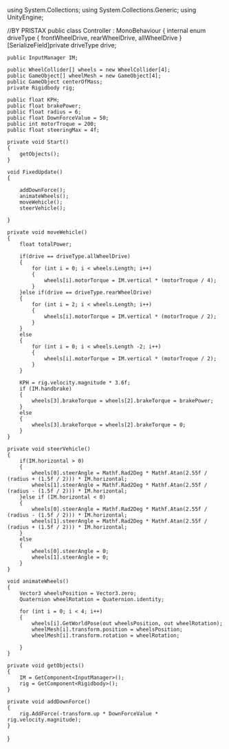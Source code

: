 using System.Collections;
using System.Collections.Generic;
using UnityEngine;

//BY PRISTAX
public class Controller : MonoBehaviour
{
    internal enum driveType
    {
        frontWheelDrive,
        rearWheelDrive,
        allWheelDrive
    }
    [SerializeField]private driveType drive;

    public InputManager IM;

    public WheelCollider[] wheels = new WheelCollider[4];
    public GameObject[] wheelMesh = new GameObject[4];
    public GameObject centerOfMass;
    private Rigidbody rig;

    public float KPH;
    public float brakePower;
    public float radius = 6;
    public float DownForceValue = 50;
    public int motorTroque = 200;
    public float steeringMax = 4f;

    private void Start()
    {
        getObjects();
    }

    void FixedUpdate()
    {

        addDownForce();
        animateWheels();
        moveWehicle();
        steerVehicle();

    }

    private void moveWehicle()
    {
        float totalPower;

        if(drive == driveType.allWheelDrive)
        {
            for (int i = 0; i < wheels.Length; i++)
            {
                wheels[i].motorTorque = IM.vertical * (motorTroque / 4);
            }
        }else if(drive == driveType.rearWheelDrive)
        {
            for (int i = 2; i < wheels.Length; i++)
            {
                wheels[i].motorTorque = IM.vertical * (motorTroque / 2);
            }
        }
        else
        {
            for (int i = 0; i < wheels.Length -2; i++)
            {
                wheels[i].motorTorque = IM.vertical * (motorTroque / 2);
            }
        }

        KPH = rig.velocity.magnitude * 3.6f;
        if (IM.handbrake)
        {
            wheels[3].brakeTorque = wheels[2].brakeTorque = brakePower;
        }
        else
        {
            wheels[3].brakeTorque = wheels[2].brakeTorque = 0;
        }
    }

    private void steerVehicle()
    {
        if(IM.horizontal > 0)
        {
            wheels[0].steerAngle = Mathf.Rad2Deg * Mathf.Atan(2.55f / (radius + (1.5f / 2))) * IM.horizontal;
            wheels[1].steerAngle = Mathf.Rad2Deg * Mathf.Atan(2.55f / (radius - (1.5f / 2))) * IM.horizontal;
        }else if (IM.horizontal < 0)
        {
            wheels[0].steerAngle = Mathf.Rad2Deg * Mathf.Atan(2.55f / (radius - (1.5f / 2))) * IM.horizontal;
            wheels[1].steerAngle = Mathf.Rad2Deg * Mathf.Atan(2.55f / (radius + (1.5f / 2))) * IM.horizontal;
        }
        else
        {
            wheels[0].steerAngle = 0;
            wheels[1].steerAngle = 0;
        }
    }

    void animateWheels()
    {
        Vector3 wheelsPosition = Vector3.zero;
        Quaternion wheelRotation = Quaternion.identity;

        for (int i = 0; i < 4; i++)
        {
            wheels[i].GetWorldPose(out wheelsPosition, out wheelRotation);
            wheelMesh[i].transform.position = wheelsPosition;
            wheelMesh[i].transform.rotation = wheelRotation;

        }
    }

    private void getObjects()
    {
        IM = GetComponent<InputManager>();
        rig = GetComponent<Rigidbody>();
    }

    private void addDownForce()
    {
        rig.AddForce(-transform.up * DownForceValue * rig.velocity.magnitude);
    }
}
